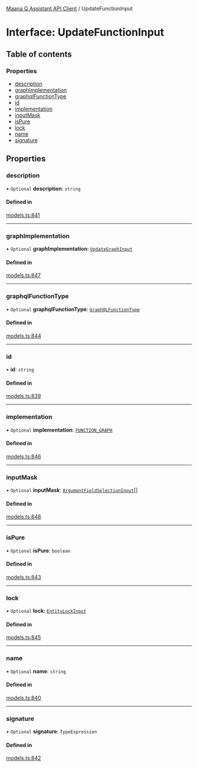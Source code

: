 [Maana Q Assistant API Client](../README.md) / UpdateFunctionInput

# Interface: UpdateFunctionInput

## Table of contents

### Properties

- [description](UpdateFunctionInput.md#description)
- [graphImplementation](UpdateFunctionInput.md#graphimplementation)
- [graphqlFunctionType](UpdateFunctionInput.md#graphqlfunctiontype)
- [id](UpdateFunctionInput.md#id)
- [implementation](UpdateFunctionInput.md#implementation)
- [inputMask](UpdateFunctionInput.md#inputmask)
- [isPure](UpdateFunctionInput.md#ispure)
- [lock](UpdateFunctionInput.md#lock)
- [name](UpdateFunctionInput.md#name)
- [signature](UpdateFunctionInput.md#signature)

## Properties

### description

• `Optional` **description**: `string`

#### Defined in

[models.ts:841](https://github.com/maana-io/q-assistant-client/blob/develop/src/models.ts#L841)

___

### graphImplementation

• `Optional` **graphImplementation**: [`UpdateGraphInput`](UpdateGraphInput.md)

#### Defined in

[models.ts:847](https://github.com/maana-io/q-assistant-client/blob/develop/src/models.ts#L847)

___

### graphqlFunctionType

• `Optional` **graphqlFunctionType**: [`GraphQLFunctionType`](../enums/GraphQLFunctionType.md)

#### Defined in

[models.ts:844](https://github.com/maana-io/q-assistant-client/blob/develop/src/models.ts#L844)

___

### id

• **id**: `string`

#### Defined in

[models.ts:839](https://github.com/maana-io/q-assistant-client/blob/develop/src/models.ts#L839)

___

### implementation

• `Optional` **implementation**: [`FUNCTION_GRAPH`](../enums/ImplementationType.md#function_graph)

#### Defined in

[models.ts:846](https://github.com/maana-io/q-assistant-client/blob/develop/src/models.ts#L846)

___

### inputMask

• `Optional` **inputMask**: [`ArgumentFieldSelectionInput`](ArgumentFieldSelectionInput.md)[]

#### Defined in

[models.ts:848](https://github.com/maana-io/q-assistant-client/blob/develop/src/models.ts#L848)

___

### isPure

• `Optional` **isPure**: `boolean`

#### Defined in

[models.ts:843](https://github.com/maana-io/q-assistant-client/blob/develop/src/models.ts#L843)

___

### lock

• `Optional` **lock**: [`EntityLockInput`](EntityLockInput.md)

#### Defined in

[models.ts:845](https://github.com/maana-io/q-assistant-client/blob/develop/src/models.ts#L845)

___

### name

• `Optional` **name**: `string`

#### Defined in

[models.ts:840](https://github.com/maana-io/q-assistant-client/blob/develop/src/models.ts#L840)

___

### signature

• `Optional` **signature**: `TypeExpression`

#### Defined in

[models.ts:842](https://github.com/maana-io/q-assistant-client/blob/develop/src/models.ts#L842)
